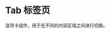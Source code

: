 <!--
 * @Author: 徐庆凯
 * @Date: 2023-03-21 22:52:15
 * @LastEditTime: 2023-03-28 14:36:06
 * @LastEditors: 徐庆凯
 * @Description: 
 * @FilePath: \fant-mini-plus\src\uni_modules\fant-mini\components\hd-tab\README.md
 * 记得注释
-->
<frame url="pages/tabs/Tabs"/>

# Tab 标签页
选项卡组件，用于在不同的内容区域之间进行切换。
